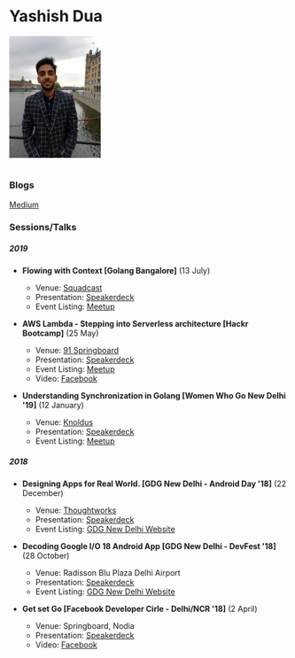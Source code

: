 # Yashish Dua

<img height="220" src="YashishDua.jpg" alt="Yashish Dua" align="center"/>

#

### Blogs
[Medium](https://medium.com/@yashishdua)

### Sessions/Talks

##### 2019

- **Flowing with Context [Golang Bangalore]** (13 July)
  - Venue: [Squadcast](https://www.squadcast.com/)
  - Presentation: [Speakerdeck](https://speakerdeck.com/yashishdua/flowing-with-context)
  - Event Listing: [Meetup](https://www.meetup.com/Golang-Bangalore/events/262575890/)
  
- **AWS Lambda - Stepping into Serverless architecture [Hackr Bootcamp]** (25 May)
  - Venue: [91 Springboard](https://www.91springboard.com/)
  - Presentation: [Speakerdeck](https://speakerdeck.com/yashishdua/aws-lambda-stepping-into-serverless-architecture)
  - Event Listing: [Meetup](https://www.meetup.com/Hackr-Bootcamp/events/261011154/)
  - Video: [Facebook](https://www.facebook.com/hackr.io/videos/671758289904858/)

- **Understanding Synchronization in Golang  [Women Who Go New Delhi '19]** (12 January)
  - Venue: [Knoldus](https://www.knoldus.com/home.knol)
  - Presentation: [Speakerdeck](https://speakerdeck.com/yashishdua/synchronisation-in-go)
  - Event Listing: [Meetup](https://www.meetup.com/New-Delhi-Women-Who-Go/events/257843200/)
  
  
##### 2018

- **Designing Apps for Real World.  [GDG New Delhi - Android Day '18]** (22 December)
  - Venue: [Thoughtworks](https://www.thoughtworks.com/)
  - Presentation: [Speakerdeck](https://speakerdeck.com/yashishdua/designing-apps-for-real-world)
  - Event Listing: [GDG New Delhi Website](https://gdgnd.org/gdg-new-delhi/events/android-day)
  
- **Decoding Google I/O 18 Android App  [GDG New Delhi - DevFest '18]** (28 October)
  - Venue: Radisson Blu Plaza Delhi Airport
  - Presentation: [Speakerdeck](https://speakerdeck.com/yashishdua/o-18-android-app)
  - Event Listing: [GDG New Delhi Website](https://gdgnd.org/gdg-new-delhi/events/devfest-18)
  
- **Get set Go  [Facebook Developer Cirle - Delhi/NCR '18]** (2 April)
  - Venue: Springboard, Nodia
  - Presentation: [Speakerdeck](https://speakerdeck.com/yashishdua/get-set-go)
  - Video: [Facebook](https://www.facebook.com/saransh.kataria/videos/10216284219923827/)

